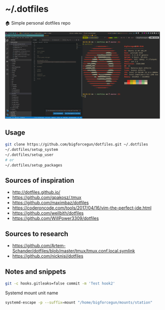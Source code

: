 # ~/.dotfiles

🏠 Simple personal dotfiles repo

![screenshot](docs/images/i3_v1.png)

## Usage

```bash
git clone https://github.com/bigforcegun/dotfiles.git ~/.dotfiles
~/.dotfiles/setup_system
~/.dotfiles/setup_user
# or
~/.dotfiles/setup_packages
```

## Sources of inspiration

- http://dotfiles.github.io/
- https://github.com/gpakosz/.tmux
- https://github.com/maximbaz/dotfiles
- https://coderoncode.com/tools/2017/04/16/vim-the-perfect-ide.html
- https://github.com/weilbith/dotfiles
- https://github.com/WillPower3309/dotfiles

## Sources to research

- https://github.com/Artem-Schander/dotfiles/blob/master/tmux/tmux.conf.local.symlink
- https://github.com/nicknisi/dotfiles

## Notes and snippets

```bash
git -c hooks.gitleaks=false commit -m 'Test hook2'
```

Systemd mount unit name

```bash
systemd-escape -p --suffix=mount "/home/bigforcegun/mounts/station"
```
